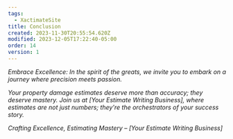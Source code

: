 ```yaml
---
tags:
  - XactimateSite
title: Conclusion
created: 2023-11-30T20:55:54.620Z
modified: 2023-12-05T17:22:40-05:00
order: 14
version: 1
---
```

_Embrace Excellence: In the spirit of the greats, we invite you to embark on a journey where precision meets passion._

_Your property damage estimates deserve more than accuracy; they deserve mastery. Join us at [Your Estimate Writing Business], where estimates are not just numbers; they're the orchestrators of your success story._

_Crafting Excellence, Estimating Mastery – [Your Estimate Writing Business]_
